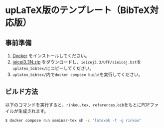 # upLaTeX版のテンプレート（BibTeX対応版）

## 事前準備 

1. [Docker](https://docs.docker.com/engine/install/) をインストールしてください。
2. [ieicej3.3N.zip](https://www.ieice.org/ftp/tex/ieicej/LaTeX2e/) をダウンロードし、`ieicej3.3/UTF/sieicej.bst`を`uplatex_bibtex/`にコピーしてください。
3. `uplatex_bibtex/`内で`docker compose build`を実行してください。

## ビルド方法

以下のコマンドを実行すると、`rinkou.tex`、`references.bib`をもとにPDFファイルが生成されます。

```sh
$ docker compose run seminar-tex sh -c "latexmk -f -g rinkou"
```
